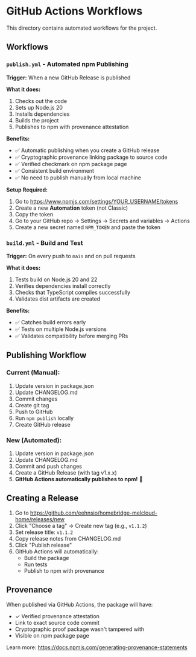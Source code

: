# GitHub Actions Workflows

This directory contains automated workflows for the project.

## Workflows

### `publish.yml` - Automated npm Publishing

**Trigger:** When a new GitHub Release is published

**What it does:**
1. Checks out the code
2. Sets up Node.js 20
3. Installs dependencies
4. Builds the project
5. Publishes to npm with provenance attestation

**Benefits:**
- ✅ Automatic publishing when you create a GitHub release
- ✅ Cryptographic provenance linking package to source code
- ✅ Verified checkmark on npm package page
- ✅ Consistent build environment
- ✅ No need to publish manually from local machine

**Setup Required:**
1. Go to https://www.npmjs.com/settings/YOUR_USERNAME/tokens
2. Create a new **Automation** token (not Classic)
3. Copy the token
4. Go to your GitHub repo → Settings → Secrets and variables → Actions
5. Create a new secret named `NPM_TOKEN` and paste the token

### `build.yml` - Build and Test

**Trigger:** On every push to `main` and on pull requests

**What it does:**
1. Tests build on Node.js 20 and 22
2. Verifies dependencies install correctly
3. Checks that TypeScript compiles successfully
4. Validates dist artifacts are created

**Benefits:**
- ✅ Catches build errors early
- ✅ Tests on multiple Node.js versions
- ✅ Validates compatibility before merging PRs

## Publishing Workflow

### Current (Manual):
1. Update version in package.json
2. Update CHANGELOG.md
3. Commit changes
4. Create git tag
5. Push to GitHub
6. Run `npm publish` locally
7. Create GitHub release

### New (Automated):
1. Update version in package.json
2. Update CHANGELOG.md
3. Commit and push changes
4. Create a GitHub Release (with tag v1.x.x)
5. **GitHub Actions automatically publishes to npm!** 🎉

## Creating a Release

1. Go to https://github.com/eehnsio/homebridge-melcloud-home/releases/new
2. Click "Choose a tag" → Create new tag (e.g., `v1.1.2`)
3. Set release title: `v1.1.2`
4. Copy release notes from CHANGELOG.md
5. Click "Publish release"
6. GitHub Actions will automatically:
   - Build the package
   - Run tests
   - Publish to npm with provenance

## Provenance

When published via GitHub Actions, the package will have:
- ✓ Verified provenance attestation
- Link to exact source code commit
- Cryptographic proof package wasn't tampered with
- Visible on npm package page

Learn more: https://docs.npmjs.com/generating-provenance-statements
